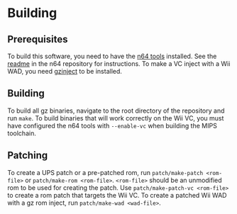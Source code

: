 # Building

## Prerequisites
To build this software, you need to have the
[n64 tools](https://github.com/glankk/n64) installed. See the
[readme](https://github.com/glankk/n64/blob/master/README.md) in the n64
repository for instructions. To make a VC inject with a Wii WAD, you need
[gzinject](https://github.com/krimtonz/gzinject) to be installed.

## Building
To build all gz binaries, navigate to the root directory of the repository and
run `make`. To build binaries that will work correctly on the Wii VC, you must
have configured the n64 tools with `--enable-vc` when building the MIPS
toolchain.

## Patching
To create a UPS patch or a pre-patched rom, run `patch/make-patch <rom-file>`
or `patch/make-rom <rom-file>`. `<rom-file>` should be an unmodified rom to be
used for creating the patch. Use `patch/make-patch-vc <rom-file>` to create a
rom patch that targets the Wii VC. To create a patched Wii WAD with a gz rom
inject, run `patch/make-wad <wad-file>`.
